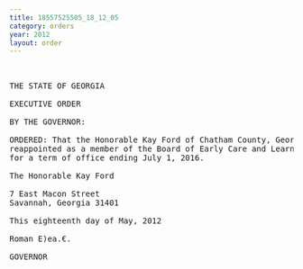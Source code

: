```yaml
---
title: 18557525505_18_12_05
category: orders
year: 2012
layout: order
---
```


<pre> 

THE STATE OF GEORGIA

EXECUTIVE ORDER

BY THE GOVERNOR:

ORDERED: That the Honorable Kay Ford of Chatham County, Georgia, is
reappointed as a member of the Board of Early Care and Learning
for a term of office ending July 1, 2016.

The Honorable Kay Ford

7 East Macon Street
Savannah, Georgia 31401

This eighteenth day of May, 2012

Roman E)ea.€.

GOVERNOR

</pre>
